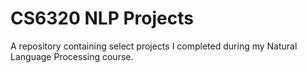 # CS6320 NLP Projects

A repository containing select projects I completed during my Natural Language Processing course.
